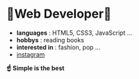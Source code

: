 # 🍑Web Developer🍑

- **languages** : HTML5, CSS3, JavaScript ...
- **hobbys** : reading books
- **interested in** : fashion, pop ...
- [instagram](https://www.instagram.com/khr5k_0228)

**☝️ Simple is the best**
